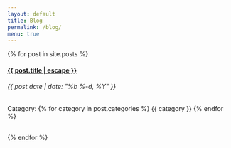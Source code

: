 ```yaml
---
layout: default
title: Blog
permalink: /blog/
menu: true
---
```


<div class="home">
  {% for post in site.posts %}
    <div class="card">
      <div class="card-block">
        <h4 class="card-title">
          <a href="{{ post.url | relative_url }}" >{{ post.title | escape }}</a>
        </h4>
        <h6 class="card-subtitle mb-2 text-muted">{{ post.date | date: "%b %-d, %Y" }}</h6>
        <p>
          <span class="text-muted">Category:</span> 
          {% for category in post.categories %}
            <span class="badge badge-default">{{ category }}</span>
          {% endfor %}
        </p>
        </div>
    </div>
    <br>
  {% endfor %}
</div>

